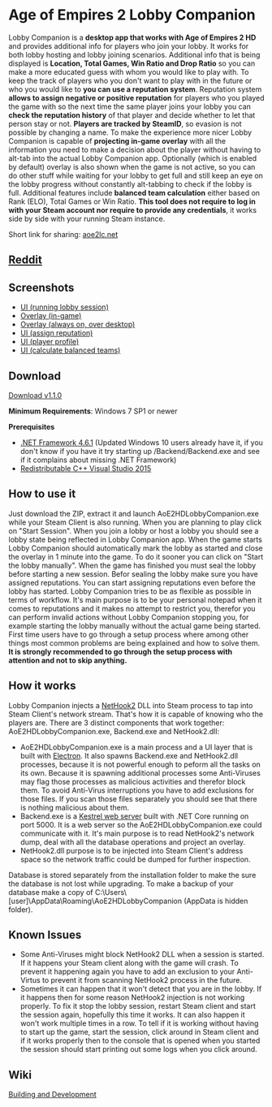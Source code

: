# Age of Empires 2 Lobby Companion

Lobby Companion is a **desktop app that works with Age of Empires 2 HD** and provides additional info for players who join your lobby. It works for both lobby hosting and lobby joining scenarios.
Additional info that is being displayed is **Location, Total Games, Win Ratio and Drop Ratio** so you can make a more educated guess with whom you would like to play with.
To keep the track of players who you don't want to play with in the future or who you would like to **you can use a reputation system**.
Reputation system **allows to assign negative or positive reputation** for players who you played the game with so the next time the same player joins your lobby you can **check the reputation history** of that player and decide whether to let that person stay or not.
**Players are tracked by SteamID**, so evasion is not possible by changing a name. To make the experience more nicer Lobby Companion is capable of **projecting in-game overlay** with all the information you need to make a decision about the player without having to alt-tab into the actual Lobby Companion app.
Optionally (which is enabled by default) overlay is also shown when the game is not active, so you can do other stuff while waiting for your lobby to get full and still keep an eye on the lobby progress without constantly alt-tabbing to check if the lobby is full. Additional features include **balanced team calculation** either based on Rank (ELO), Total Games or Win Ratio.
**This tool does not require to log in with your Steam account nor require to provide any credentials**, it works side by side with your running Steam instance.

Short link for sharing: [aoe2lc.net](http://aoe2lc.net)

## [Reddit](https://www.reddit.com/r/aoe2lc)

## Screenshots
* [UI (running lobby session)](https://raw.githubusercontent.com/ThorConzales/AoE2HDLobbyCompanion/master/Screenshots/LobbySessionRunning.png)
* [Overlay (in-game)](https://raw.githubusercontent.com/ThorConzales/AoE2HDLobbyCompanion/master/Screenshots/InGameOverlay.png)
* [Overlay (always on, over desktop)](https://raw.githubusercontent.com/ThorConzales/AoE2HDLobbyCompanion/master/Screenshots/PermanentOverlay.png)
* [UI (assign reputation)](https://raw.githubusercontent.com/ThorConzales/AoE2HDLobbyCompanion/master/Screenshots/AssignReputation.png)
* [UI (player profile)](https://raw.githubusercontent.com/ThorConzales/AoE2HDLobbyCompanion/master/Screenshots/PlayerProfile.png)
* [UI (calculate balanced teams)](https://raw.githubusercontent.com/ThorConzales/AoE2HDLobbyCompanion/master/Screenshots/CalculateBalancedTeams.png)

## Download
[Download v1.1.0](https://github.com/ThorConzales/AoE2HDLobbyCompanion/releases/download/v1.1.0/AoE2HDLobbyCompanion-V1.1.0.zip)

**Minimum Requirements**: Windows 7 SP1 or newer

**Prerequisites**
* [.NET Framework 4.6.1](https://www.microsoft.com/net/download/framework) (Updated Windows 10 users already have it, if you don't know if you have it try starting up /Backend/Backend.exe and see if it complains about missing .NET Framework)
* [Redistributable C++ Visual Studio 2015](https://www.microsoft.com/en-us/download/details.aspx?id=53587)

## How to use it
Just download the ZIP, extract it and launch AoE2HDLobbyCompanion.exe while your Steam Client is also running. When you are planning to play click on "Start Session". When you join a lobby or host a lobby you should see a lobby state being reflected in Lobby Companion app. 
When the game starts Lobby Companion should automatically mark the lobby as started and close the overlay in 1 minute into the game. To do it sooner you can click on "Start the lobby manually". When the game has finished you must seal the lobby before starting a new session.
Befor sealing the lobby make sure you have assigned reputations. You can start assigning reputations even before the lobby has started. 
Lobby Companion tries to be as flexible as possible in terms of workflow. It's main purpose is to be your personal notepad when it comes to reputations and it makes no attempt to restrict you, therefor you can perform invalid actions without Lobby Companion stopping you, for example starting the lobby manually without the actual game being started.
First time users have to go through a setup process where among other things most common problems are being explained and how to solve them. **It is strongly recommended to go through the setup process with attention and not to skip anything.**

## How it works
Lobby Companion injects a [NetHook2](https://github.com/SteamRE/SteamKit/tree/master/Resources/NetHook2) DLL into Steam process to tap into Steam Client's network stream. That's how it is capable of knowing who the players are. 
There are 3 distinct components that work together: AoE2HDLobbyCompanion.exe, Backend.exe and NetHook2.dll:
* AoE2HDLobbyCompanion.exe is a main process and a UI layer that is built with [Electron](https://electron.atom.io/). It also spawns Backend.exe and NetHook2.dll processes, because it is not powerful enough to peform all the tasks on its own. Because it is spawning additional processes some Anti-Viruses may flag those processes as malicious activities and therefor block them. To avoid Anti-Virus interruptions you have to add exclusions for those files. If you scan those files separately you should see that there is nothing malicious about them.
* Backend.exe is a [Kestrel web server](https://github.com/aspnet/KestrelHttpServer) built with .NET Core running on port 5000. It is a web server so the AoE2HDLobbyCompanion.exe could communicate with it. It's main purpose is to read NetHook2's network dump, deal with all the database operations and project an overlay.
* NetHook2.dll purpose is to be injected into Steam Client's address space so the network traffic could be dumped for further inspection.

Database is stored separately from the installation folder to make the sure the database is not lost while upgrading. To make a backup of your database make a copy of C:\Users\\[user]\AppData\Roaming\AoE2HDLobbyCompanion (AppData is hidden folder).

## Known Issues
* Some Anti-Viruses might block NetHook2 DLL when a session is started. If it happens your Steam client along with the game will crash. To prevent it happening again you have to add an exclusion to your Anti-Virtus to prevent it from scanning NetHook2 process in the future.
* Sometimes it can happen that it won't detect that you are in the lobby. If it happens then for some reason NetHook2 injection is not working properly. To fix it stop the lobby session, restart Steam client and start the session again, hopefully this time it works. It can also happen it won't work multiple times in a row. To tell if it is working without having to start up the game, start the session, click around in Steam client and if it works properly then to the console that is opened when you started the session should start printing out some logs when you click around.


## Wiki
[Building and Development](https://github.com/ThorConzales/AoE2HDLobbyCompanion/wiki/Building-and-Development)
